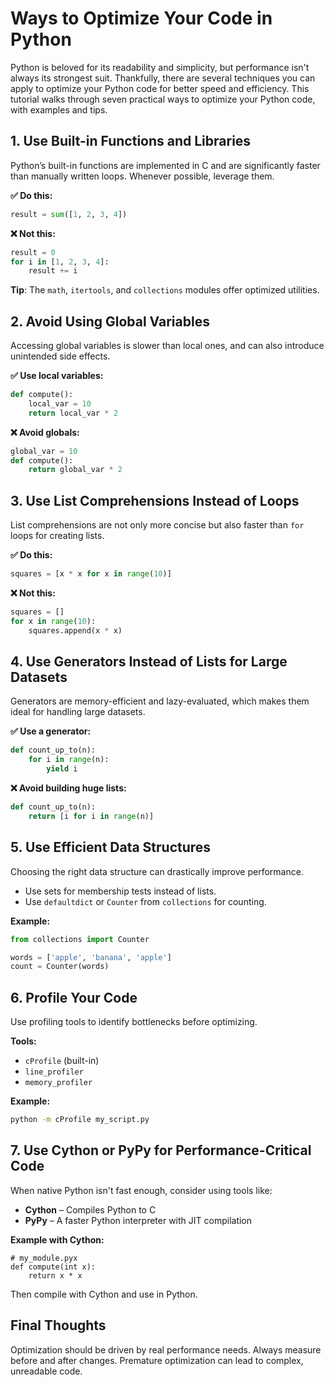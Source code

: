 # Ways to Optimize Your Code in Python

Python is beloved for its readability and simplicity, but performance isn't always its strongest suit. Thankfully, there are several techniques you can apply to optimize your Python code for better speed and efficiency. This tutorial walks through seven practical ways to optimize your Python code, with examples and tips.

## 1. Use Built-in Functions and Libraries

Python’s built-in functions are implemented in C and are significantly faster than manually written loops. Whenever possible, leverage them.

**✅ Do this:**

```python
result = sum([1, 2, 3, 4])
```

**❌ Not this:**

```python
result = 0
for i in [1, 2, 3, 4]:
    result += i
```

**Tip**: The `math`, `itertools`, and `collections` modules offer optimized utilities.

## 2. Avoid Using Global Variables

Accessing global variables is slower than local ones, and can also introduce unintended side effects.

**✅ Use local variables:**

```python
def compute():
    local_var = 10
    return local_var * 2
```

**❌ Avoid globals:**

```python
global_var = 10
def compute():
    return global_var * 2
```

## 3. Use List Comprehensions Instead of Loops

List comprehensions are not only more concise but also faster than `for` loops for creating lists.

**✅ Do this:**

```python
squares = [x * x for x in range(10)]
```

**❌ Not this:**

```python
squares = []
for x in range(10):
    squares.append(x * x)
```

## 4. Use Generators Instead of Lists for Large Datasets

Generators are memory-efficient and lazy-evaluated, which makes them ideal for handling large datasets.

**✅ Use a generator:**

```python
def count_up_to(n):
    for i in range(n):
        yield i
```

**❌ Avoid building huge lists:**

```python
def count_up_to(n):
    return [i for i in range(n)]
```

## 5. Use Efficient Data Structures

Choosing the right data structure can drastically improve performance.

- Use sets for membership tests instead of lists.
- Use `defaultdict` or `Counter` from `collections` for counting.

**Example:**

```python
from collections import Counter

words = ['apple', 'banana', 'apple']
count = Counter(words)
```

## 6. Profile Your Code

Use profiling tools to identify bottlenecks before optimizing.

**Tools:**

- `cProfile` (built-in)
- `line_profiler`
- `memory_profiler`

**Example:**

```bash
python -m cProfile my_script.py
```

## 7. Use Cython or PyPy for Performance-Critical Code

When native Python isn't fast enough, consider using tools like:

- **Cython** – Compiles Python to C
- **PyPy** – A faster Python interpreter with JIT compilation

**Example with Cython:**

```cython
# my_module.pyx
def compute(int x):
    return x * x
```

Then compile with Cython and use in Python.

## Final Thoughts

Optimization should be driven by real performance needs. Always measure before and after changes. Premature optimization can lead to complex, unreadable code.
